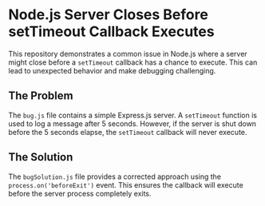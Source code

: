 # Node.js Server Closes Before setTimeout Callback Executes

This repository demonstrates a common issue in Node.js where a server might close before a `setTimeout` callback has a chance to execute.  This can lead to unexpected behavior and make debugging challenging.

## The Problem

The `bug.js` file contains a simple Express.js server.  A `setTimeout` function is used to log a message after 5 seconds.  However, if the server is shut down before the 5 seconds elapse, the `setTimeout` callback will never execute.

## The Solution

The `bugSolution.js` file provides a corrected approach using the `process.on('beforeExit')` event.  This ensures the callback will execute before the server process completely exits.